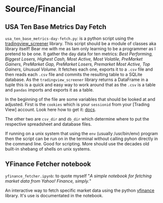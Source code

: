 # Source/Financial

## USA Ten Base Metrics Day Fetch

`usa_ten_base_metrics-day-fetch.py`: is a python script using the [tradingview_screener](https://pypi.org/project/tradingview-screener/) library. This script should be a module of classes aka library itself! Bear me with me as Iam only learning to be a programmer as I pretend to be one. It gather the day data for ten metrics: _Best Performing, Biggest Losers, Highest Cash, Most Active, Most Volatile, PreMarket Gainers, PreMarket Gap, PreMarket Losers, Premarket Most Active, Top Gainers, Unusual Volume_. It fetches each one, exports it to a `.csv` file and then reads each `.csv` file and commits the resulting table to a SQLite database. As the `tradingview_screener` library returns a DataFrame in a tuple this is a quick and easy way to work around that as the `.csv` is a table and `pandas` imports and exports it as a table.

In the beginning of the file are some variables that should be looked at and adjusted. First is the `cookies` which is your `sessionid` from your [Trading View] account. Look here how to get it: [docs](https://github.com/shner-elmo/TradingView-Screener/blob/master/README.md#other-ways-for-loading-cookies).

The other two are `csv_dir` and `db_dir` which determine where to put the respective spreadsheet and database files.

If running on a unix system that using the `env` (usually /usr/bin/env) program then the script can be run on in the terminal without calling pyhon directly in the command line. Good for scripting. More should use the decades old built-in shebang of shells on unix systems.

## YFinance Fetcher notebook

`yfinance_fetcher.ipynb`: to quote myself "_A simple notebook for fetching market data from Yahoo! Finance, simply._"

An interactive way to fetch specific market data using the  python [yfinance](https://pypi.org/project/yfinance/) library. It's use is documentated in the notebook.
